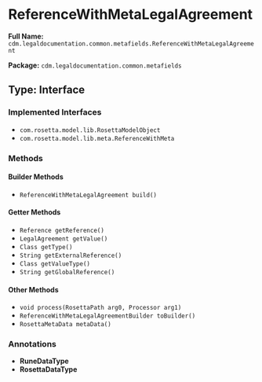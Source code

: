 # ReferenceWithMetaLegalAgreement

**Full Name:** `cdm.legaldocumentation.common.metafields.ReferenceWithMetaLegalAgreement`

**Package:** `cdm.legaldocumentation.common.metafields`

## Type: Interface

### Implemented Interfaces

- `com.rosetta.model.lib.RosettaModelObject`
- `com.rosetta.model.lib.meta.ReferenceWithMeta`

### Methods

#### Builder Methods

- `ReferenceWithMetaLegalAgreement build()`

#### Getter Methods

- `Reference getReference()`
- `LegalAgreement getValue()`
- `Class getType()`
- `String getExternalReference()`
- `Class getValueType()`
- `String getGlobalReference()`

#### Other Methods

- `void process(RosettaPath arg0, Processor arg1)`
- `ReferenceWithMetaLegalAgreementBuilder toBuilder()`
- `RosettaMetaData metaData()`

### Annotations

- **RuneDataType**
- **RosettaDataType**

